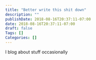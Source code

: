```yaml
---
title: "Better write this shit down"
description: ""
publishDate: 2018-08-16T20:37:11-07:00
date: 2018-08-16T20:37:11-07:00
draft: false
Tags: []
Categories: []
---
```


I blog about stuff occasionally